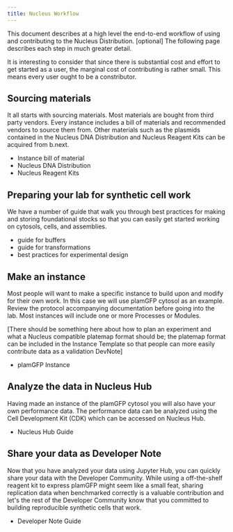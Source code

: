 ```yaml
---
title: Nucleus Workflow
---
```


This document describes at a high level the end-to-end workflow of using and contributing to the Nucleus Distribution. [optional] The following page describes each step in much greater detail. 

It is interesting to consider that since there is substantial cost and effort to get started as a user, the marginal cost of contributing is rather small. This means every user ought to be a constributor. 

## Sourcing materials

It all starts with sourcing materials. Most materials are bought from third party vendors. Every instance includes a bill of materials and recommended vendors to source them from. Other materials such as the plasmids contained in the Nucleus DNA Distribution and Nucleus Reagent Kits can be acquired from b.next. 

- Instance bill of material
- Nucleus DNA Distribution
- Nucleus Reagent Kits

## Preparing your lab for synthetic cell work

We have a number of guide that walk you through best practices for making and storing foundational stocks so that you can easily get started working on cytosols, cells, and assemblies.

- guide for buffers
- guide for transformations
- best practices for experimental design

## Make an instance

Most people will want to make a specific instance to build upon and modify for their own work. In this case we will use plamGFP cytosol as an example. Review the protocol accompanying documentation before going into the lab. Most instances will include one or more Processes or Modules. 

[There should be something here about how to plan an experiment and what a Nucleus compatible platemap format should be; the platemap format can be included in the Instance Template so that people can more easily contribute data as a validation DevNote]

- plamGFP Instance

## Analyze the data in Nucleus Hub

Having made an instance of the plamGFP cytosol you will also have your own performance data. The performance data can be analyzed using the Cell Development Kit (CDK) which can be accessed on Nucleus Hub. 

- Nucleus Hub Guide

## Share your data as Developer Note

Now that you have analyzed your data using Jupyter Hub, you can quickly share your data with the Developer Community. While using a off-the-shelf reagent kit to express plamGFP might seem like a small feat, sharing replication data when benchmarked correctly is a valuable contribution and let's the rest of the Developer Community know that you committed to building reproducible synthetic cells that work. 

- Developer Note Guide

